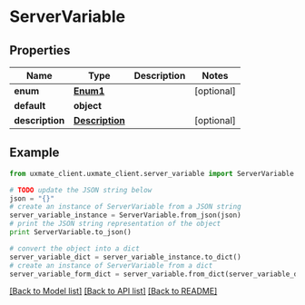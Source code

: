 # ServerVariable


## Properties
Name | Type | Description | Notes
------------ | ------------- | ------------- | -------------
**enum** | [**Enum1**](Enum1.md) |  | [optional] 
**default** | **object** |  | 
**description** | [**Description**](Description.md) |  | [optional] 

## Example

```python
from uxmate_client.uxmate_client.server_variable import ServerVariable

# TODO update the JSON string below
json = "{}"
# create an instance of ServerVariable from a JSON string
server_variable_instance = ServerVariable.from_json(json)
# print the JSON string representation of the object
print ServerVariable.to_json()

# convert the object into a dict
server_variable_dict = server_variable_instance.to_dict()
# create an instance of ServerVariable from a dict
server_variable_form_dict = server_variable.from_dict(server_variable_dict)
```
[[Back to Model list]](../README.md#documentation-for-models) [[Back to API list]](../README.md#documentation-for-api-endpoints) [[Back to README]](../README.md)


